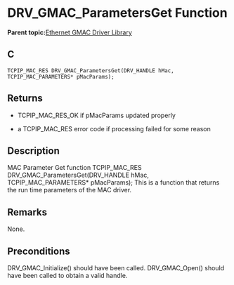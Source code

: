 # DRV\_GMAC\_ParametersGet Function

**Parent topic:**[Ethernet GMAC Driver Library](GUID-A24BDAD2-C63E-40B1-894D-1DC3CC6CB66A.md)

## C

```
TCPIP_MAC_RES DRV_GMAC_ParametersGet(DRV_HANDLE hMac, TCPIP_MAC_PARAMETERS* pMacParams); 
```

## Returns

-   TCPIP\_MAC\_RES\_OK if pMacParams updated properly

-   a TCPIP\_MAC\_RES error code if processing failed for some reason


## Description

MAC Parameter Get function TCPIP\_MAC\_RES DRV\_GMAC\_ParametersGet\(DRV\_HANDLE hMac, TCPIP\_MAC\_PARAMETERS\* pMacParams\); This is a function that returns the run time parameters of the MAC driver.

## Remarks

None.

## Preconditions

DRV\_GMAC\_Initialize\(\) should have been called. DRV\_GMAC\_Open\(\) should have been called to obtain a valid handle.

